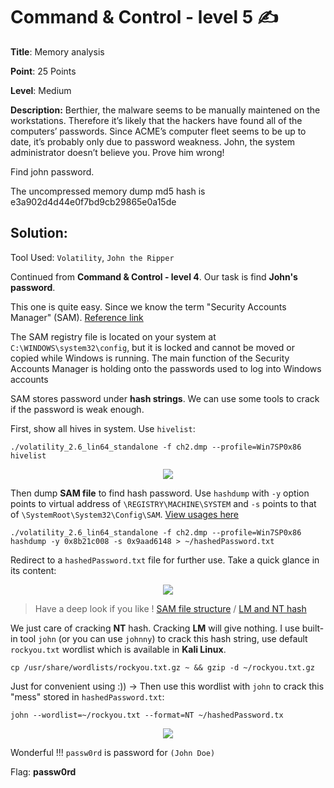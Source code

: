 # Command & Control - level 5 ✍

**Title**: Memory analysis

**Point**: 25 Points

**Level**: Medium

**Description:** Berthier, the malware seems to be manually maintened on the workstations. Therefore it’s likely that the hackers have found all of the computers’ passwords.
Since ACME’s computer fleet seems to be up to date, it’s probably only due to password weakness. John, the system administrator doesn’t believe you. Prove him wrong!

Find john password.

The uncompressed memory dump md5 hash is e3a902d4d44e0f7bd9cb29865e0a15de

## Solution:

Tool Used: `Volatility`, `John the Ripper`

Continued from **Command & Control - level 4**. Our task is find **John's password**.

This one is quite easy. Since we know the term "Security Accounts Manager" (SAM). [Reference link](https://www.top-password.com/blog/tag/windows-sam-registry-file/#:~:text=The%20SAM%20registry%20file%20is,to%20log%20into%20Windows%20accounts.)

The SAM registry file is located on your system at `C:\WINDOWS\system32\config`, but it is locked and cannot be moved or copied while Windows is running. The main function of the Security Accounts Manager is holding onto the passwords used to log into Windows accounts

SAM stores password under **hash strings**. We can use some tools to crack if the password is weak enough.

First, show all hives in system. Use `hivelist`:

```
./volatility_2.6_lin64_standalone -f ch2.dmp --profile=Win7SP0x86 hivelist
```

<p align="center"> <img src="https://user-images.githubusercontent.com/48288606/160874709-15f28675-5b8e-4cdd-b62e-dce93245fb09.png" > </p>

Then dump **SAM file** to find hash password. Use `hashdump` with `-y` option points to virtual address of  `\REGISTRY\MACHINE\SYSTEM` and `-s` points to that of `\SystemRoot\System32\Config\SAM`. [View usages here](https://github.com/volatilityfoundation/volatility/wiki/Command-Reference#hashdump)

```
./volatility_2.6_lin64_standalone -f ch2.dmp --profile=Win7SP0x86 hashdump -y 0x8b21c008 -s 0x9aad6148 > ~/hashedPassword.txt
```

Redirect to a `hashedPassword.txt` file for further use. Take a quick glance in its content:

<p align="center"> <img src="https://user-images.githubusercontent.com/48288606/160875833-24b0e06a-7f36-4ca9-ba7b-d3b268aca31f.png" > </p>

> Have a deep look if you like ! [SAM file structure](https://www.yg.ht/blog/blog/archives/339/what-is-aad3b435b51404eeaad3b435b51404ee) / [LM and NT hash](http://www.adshotgyan.com/2012/02/lm-hash-and-nt-hash.html) 

We just care of cracking **NT** hash. Cracking **LM** will give nothing. I use built-in tool `john` (or you can use `johnny`) to crack this hash string, use default `rockyou.txt` wordlist which is available in **Kali Linux**.

```
cp /usr/share/wordlists/rockyou.txt.gz ~ && gzip -d ~/rockyou.txt.gz
```

Just for convenient using :)) -> Then use this wordlist with `john` to crack this "mess" stored in `hashedPassword.txt`:

```
john --wordlist=~/rockyou.txt --format=NT ~/hashedPassword.tx
```

<p align="center"> <img src="https://user-images.githubusercontent.com/48288606/160878375-5ac4e8fb-6564-46a1-ab1a-1a8e0f27f61d.png" > </p>

Wonderful !!! `passw0rd` is password for `(John Doe)`

Flag: **passw0rd**



